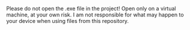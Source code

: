 Please do not open the .exe file in the project! Open only on a virtual machine, at your own risk. I am not responsible for what may happen to your device when using files from this repository.
